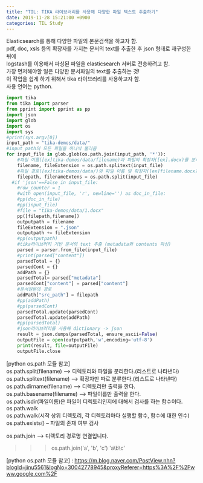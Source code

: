 ```yaml
---
title: "TIL: TIKA 라이브러리를 사용해 다양한 파일 텍스트 추출하기"
date: 2019-11-28 15:21:00 +0900
categories: TIL Study
---
```

Elasticsearch를 통해 다양한 파일의 본문검색을 하고자 함.  
pdf, doc, xsls 등의 확장자를 가지는 문서의 text를 추출한 후 json 형태로 재구성한 뒤에  
logstash를 이용해서 파싱된 파일을 elasticsearch 서버로 전송하려고 함.  
가장 먼저해야할 일은 다양한 문서파일의 text를 추출하는 것!  
이 작업을 쉽게 하기 위해서 tika 라이브러리를 사용하고자 함.  
사용 언어는 python.

```python
import tika
from tika import parser
from pprint import pprint as pp
import json
import glob
import os
import sys
#print(sys.argv[0])
input_path = "tika-demos/data/"
#input_path의 모든 파일을 하나씩 불러옴
for input_file in glob.glob(os.path.join(input_path, '*')):
    #파일 이름([ex]tika-demos/data/filename)과 파일의 확장자([ex].docx)를 분리
    filename, fileExtension = os.path.splitext(input_file)
    #파일 경로([ex]tika-demos/data/)와 파일 이름 및 확장자([ex]filename.docx)를 분리
    filepath, filenameExtens = os.path.split(input_file)
  #if 'json'==False in input_file:
    #row_counter = 1
    #with open(input_file, 'r', newline='') as doc_in_file:
    #pp(doc_in_file)
    #pp(input_file)
    #file = "tika-demos/data/1.docx"
    pp([filepath,filename])
    outputpath = filename
    fileExtension = ".json"
    outputpath += fileExtension
    #pp(outputpath)
    #tika라이브러리 기반 문서의 text 추출 (metadata와 contents 파싱)
    parsed = parser.from_file(input_file)
    #print(parsed["content"])
    parsedTotal = {}
    parsedCont = {}
    addPath = {}
    parsedTotal= parsed["metadata"]
    parsedCont["content"] = parsed["content"]
    #문서원본의 경로
    addPath["src_path"] = filepath
    #pp(addPath)
    #pp(parsedCont)
    parsedTotal.update(parsedCont)
    parsedTotal.update(addPath)
    #pp(parsedTotal)
    #json라이브러리를 사용해 dictionary -> json 
    result = json.dumps(parsedTotal, ensure_ascii=False)
    outputFile = open(outputpath,'w',encoding='utf-8')
    print(result, file=outputFile)
    outputFile.close

```
[python os.path 모듈 참고]   
os.path.split(filename) --> 디렉토리와 파일을 분리한다.(리스트로 나타낸다)  
os.path.splitext(filename) --> 확장자만 따로 분류한다.(리스트로 나타낸다)  
os.path.dirname(filename) --> 디렉토리만 출력을 한다.  
os.path.basename(filename) --> 파일이름만 출력을 한다.  
os.path.isdir(파일이름)은 파일이 디렉토리인지에 대해서 검사를 하는 함수이다.  
os.path.walk  
os.path.walk(시작 상위 디렉토리, 각 디렉토리마다 실행할 함수, 함수에 대한 인수)  
os.path.exists() – 파일의 존재 여부 검사  

os.path.join --> 디렉토리 경로명 연결입니다.  
>>> os.path.join('a', 'b', 'c')
      'a\\b\\c'
      
[python os.path 모듈 참고] : https://m.blog.naver.com/PostView.nhn?blogId=jinu5561&logNo=30042778945&proxyReferer=https%3A%2F%2Fwww.google.com%2F
